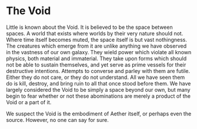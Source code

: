 # The Void
Little is known about the Void. It is believed to be the space between spaces. A world that exists where worlds by their very nature should not. Where time itself becomes muted, the space itself is but vast nothingness.
The creatures which emerge from it are unlike anything we have observed in the vastness of our own galaxy. They wield power which violate all known physics, both material and immaterial. They take upon forms which
should not be able to sustain themselves, and yet serve as prime vessels for their destructive intentions. Attempts to converse and parley with them are futile. Either they do not care, or they do not understand. All we have seen them do is kill, destroy, and bring ruin to all that once stood before them.
We have largely considered the Void to be simply a space beyond our own, but many begin to fear whether or not these abominations are merely a product of the Void or a part of it.

We suspect the Void is the embodiment of Aether itself, or perhaps even the source. However, no one can say for sure.
